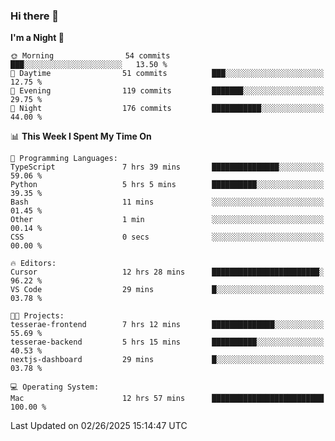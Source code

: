 ### Hi there 👋

<!--
**ALiersEL/ALiersEL** is a ✨ _special_ ✨ repository because its `README.md` (this file) appears on your GitHub profile.

Here are some ideas to get you started:

- 🔭 I’m currently working on ...
- 🌱 I’m currently learning ...
- 👯 I’m looking to collaborate on ...
- 🤔 I’m looking for help with ...
- 💬 Ask me about ...
- 📫 How to reach me: ...
- 😄 Pronouns: ...
- ⚡ Fun fact: ...
-->

<!--START_SECTION:waka-->
**I'm a Night 🦉** 

```text
🌞 Morning                54 commits          ███░░░░░░░░░░░░░░░░░░░░░░   13.50 % 
🌆 Daytime                51 commits          ███░░░░░░░░░░░░░░░░░░░░░░   12.75 % 
🌃 Evening                119 commits         ███████░░░░░░░░░░░░░░░░░░   29.75 % 
🌙 Night                  176 commits         ███████████░░░░░░░░░░░░░░   44.00 % 
```


📊 **This Week I Spent My Time On** 

```text
💬 Programming Languages: 
TypeScript               7 hrs 39 mins       ███████████████░░░░░░░░░░   59.06 % 
Python                   5 hrs 5 mins        ██████████░░░░░░░░░░░░░░░   39.35 % 
Bash                     11 mins             ░░░░░░░░░░░░░░░░░░░░░░░░░   01.45 % 
Other                    1 min               ░░░░░░░░░░░░░░░░░░░░░░░░░   00.14 % 
CSS                      0 secs              ░░░░░░░░░░░░░░░░░░░░░░░░░   00.00 % 

🔥 Editors: 
Cursor                   12 hrs 28 mins      ████████████████████████░   96.22 % 
VS Code                  29 mins             █░░░░░░░░░░░░░░░░░░░░░░░░   03.78 % 

🐱‍💻 Projects: 
tesserae-frontend        7 hrs 12 mins       ██████████████░░░░░░░░░░░   55.69 % 
tesserae-backend         5 hrs 15 mins       ██████████░░░░░░░░░░░░░░░   40.53 % 
nextjs-dashboard         29 mins             █░░░░░░░░░░░░░░░░░░░░░░░░   03.78 % 

💻 Operating System: 
Mac                      12 hrs 57 mins      █████████████████████████   100.00 % 
```


 Last Updated on 02/26/2025 15:14:47 UTC
<!--END_SECTION:waka-->
